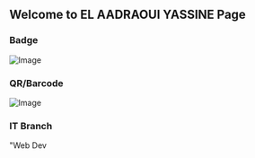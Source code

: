 ## Welcome to EL AADRAOUI YASSINE  Page


### Badge
![Image](badges/elaadraouiyassine.png)

### QR/Barcode
![Image](qr/qr_elaadraouiyassine.png)
### IT Branch
"Web Dev
